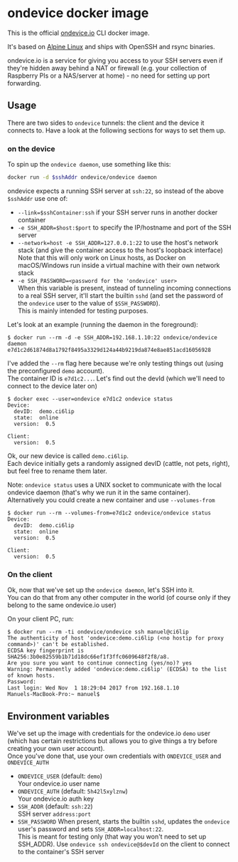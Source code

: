 ondevice docker image
=====================

This is the official [ondevice.io] CLI docker image.

It's based on [Alpine Linux][alpine] and ships with OpenSSH and rsync binaries.

ondevice.io is a service for giving you access to your SSH servers even if they're hidden away behind a NAT or firewall (e.g. your collection
of Raspberry PIs or a NAS/server at home) - no need for setting up port forwarding.


## Usage

There are two sides to `ondevice` tunnels: the client and the device it connects to. Have a look at the following sections for ways to set them up.

### on the device

To spin up the `ondevice daemon`, use something like this:

```sh
docker run -d $sshAddr ondevice/ondevice daemon
```

ondevice expects a running SSH server at `ssh:22`, so instead of the above `$sshAddr` use one of:

- `--link=$sshContainer:ssh` if your SSH server runs in another docker container
- `-e SSH_ADDR=$host:$port` to specify the IP/hostname and port of the SSH server
- `--network=host -e SSH_ADDR=127.0.0.1:22` to use the host's network stack (and give the container access to the host's loopback interface)  
  Note that this will only work on Linux hosts, as Docker on macOS/Windows run inside a virtual machine with their own network stack
- `-e SSH_PASSWORD=<password for the 'ondevice' user>`  
  When this variable is present, instead of tunneling incoming connections to a real SSH server, it'll start the builtin `sshd`
  (and set the password of the `ondevice` user to the value of `$SSH_PASSWORD`).  
  This is mainly intended for testing purposes.


Let's look at an example (running the daemon in the foreground):

```
$ docker run --rm -d -e SSH_ADDR=192.168.1.10:22 ondevice/ondevice daemon
e7d1c2d61874d8a1792f8495a3329d124a44b9219da874e8ae851acd16056928
```

I've added the `--rm` flag here because we're only testing things out (using the preconfigured `demo` account).  
The container ID is `e7d1c2...`. Let's find out the devId (which we'll need to connect to the device later on)

```
$ docker exec --user=ondevice e7d1c2 ondevice status
Device:
  devID:  demo.ci6lip
  state:  online
  version:  0.5

Client:
  version:  0.5
```

Ok, our new device is called `demo.ci6lip`.  
Each device initially gets a randomly assigned devID (cattle, not pets, right), but feel free to rename them later.


Note: `ondevice status` uses a UNIX socket to communicate with the local ondevice daemon (that's why we run it in the same container).  
Alternatively you could create a new container and use `--volumes-from`

```
$ docker run --rm --volumes-from=e7d1c2 ondevice/ondevice status
Device:
  devID:  demo.ci6lip
  state:  online
  version:  0.5

Client:
  version:  0.5
```


### On the client

Ok, now that we've set up the `ondevice daemon`, let's SSH into it.  
You can do that from any other computer in the world (of course only if they belong to the same ondevice.io user)

On your client PC, run:

```
$ docker run --rm -ti ondevice/ondevice ssh manuel@ci6lip
The authenticity of host 'ondevice:demo.ci6lip (<no hostip for proxy command>)' can't be established.
ECDSA key fingerprint is SHA256:3b0e82559b1b71d18dc66ef1f3ffc0609648f2f8/a8.
Are you sure you want to continue connecting (yes/no)? yes
Warning: Permanently added 'ondevice:demo.ci6lip' (ECDSA) to the list of known hosts.
Password:
Last login: Wed Nov  1 18:29:04 2017 from 192.168.1.10
Manuels-MacBook-Pro:~ manuel$
```

## Environment variables

We've set up the image with credentials for the ondevice.io `demo` user (which has certain restrictions but allows you to give things
a try before creating your own user account).  
Once you've done that, use your own credentials with `ONDEVICE_USER` and `ONDEVICE_AUTH`

- `ONDEVICE_USER` (default: `demo`)  
  Your ondevice.io user name
- `ONDEVICE_AUTH` (default: `5h42l5xylznw`)  
  Your ondevice.io auth key
- `SSH_ADDR` (default: `ssh:22`)  
  SSH server `address:port`
- `SSH_PASSWORD`
  When present, starts the builtin `sshd`, updates the `ondevice` user's password and sets `SSH_ADDR=localhost:22`.  
  This is meant for testing only (that way you won't need to set up SSH_ADDR).
  Use `ondevice ssh ondevice@$devId` on the client to connect to the container's SSH server


[alpine]: https://alpinelinux.org/
[ondevice.io]: https://ondevice.io/
